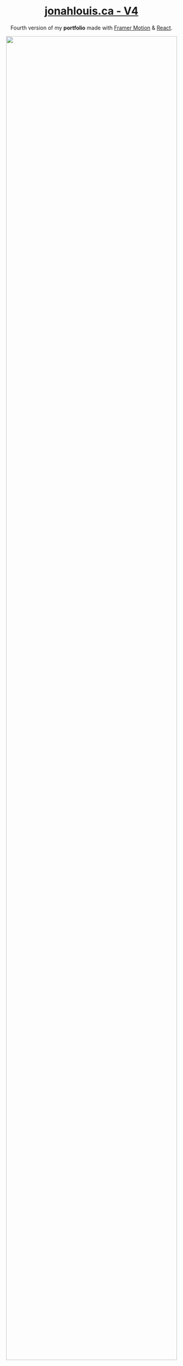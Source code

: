 <h1 align="center">
  <a href="https://jonahlouis.ca/">jonahlouis.ca - V4</a>
</h1>
<p align="center">
  Fourth version of my <b>portfolio</b> made with <a href="https://www.framer.com/motion/" target="_blank">Framer Motion</a> & <a href="https://reactjs.org/docs/hooks-overview.html" target="_blank">React</a>.
</p>
<div align="center">
   <img src="src/public/jonah-louis-thumb.png" width="95%" height="95%">
</div>

